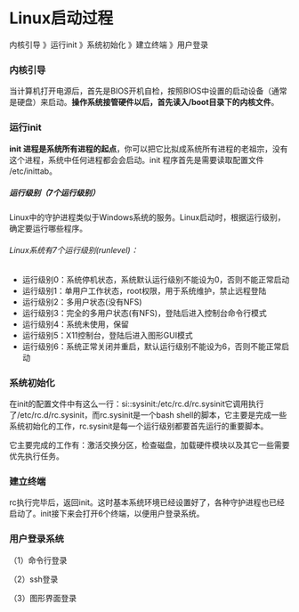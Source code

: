 # Linux启动过程

内核引导 》运行init 》系统初始化 》建立终端 》用户登录

### 内核引导

当计算机打开电源后，首先是BIOS开机自检，按照BIOS中设置的启动设备（通常是硬盘）来启动。**操作系统接管硬件以后，首先读入/boot目录下的内核文件**。

### 运行init

**init 进程是系统所有进程的起点**，你可以把它比拟成系统所有进程的老祖宗，没有这个进程，系统中任何进程都会会启动。init 程序首先是需要读取配置文件 /etc/inittab。

##### 运行级别（7个运行级别）

Linux中的守护进程类似于Windows系统的服务。Linux启动时，根据运行级别，确定要运行哪些程序。

###### Linux系统有7个运行级别(runlevel)：

- 运行级别0：系统停机状态，系统默认运行级别不能设为0，否则不能正常启动
- 运行级别1：单用户工作状态，root权限，用于系统维护，禁止远程登陆
- 运行级别2：多用户状态(没有NFS)
- 运行级别3：完全的多用户状态(有NFS)，登陆后进入控制台命令行模式
- 运行级别4：系统未使用，保留
- 运行级别5：X11控制台，登陆后进入图形GUI模式
- 运行级别6：系统正常关闭并重启，默认运行级别不能设为6，否则不能正常启动

### 系统初始化

在init的配置文件中有这么一行：si::sysinit:/etc/rc.d/rc.sysinit它调用执行了/etc/rc.d/rc.sysinit，而rc.sysinit是一个bash shell的脚本，它主要是完成一些系统初始化的工作，rc.sysinit是每一个运行级别都要首先运行的重要脚本。

它主要完成的工作有：激活交换分区，检查磁盘，加载硬件模块以及其它一些需要优先执行任务。

### 建立终端

rc执行完毕后，返回init。这时基本系统环境已经设置好了，各种守护进程也已经启动了。init接下来会打开6个终端，以便用户登录系统。

### 用户登录系统

（1）命令行登录

（2）ssh登录

（3）图形界面登录

